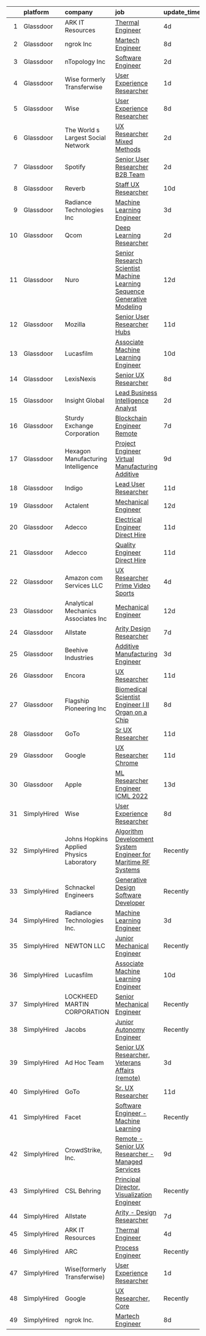 

|    | platform    | company                                  | job                                                                                                                                                                                                                                                                                                                                                                                                                                                                                                                                                                                                                                                                                                                                                                                                                                                                                                                                                                                                                                                                                                                                                                                                                                                                                                                                                                                                                                                                                                             | update_time   | location                     |
|---:|:------------|:-----------------------------------------|:----------------------------------------------------------------------------------------------------------------------------------------------------------------------------------------------------------------------------------------------------------------------------------------------------------------------------------------------------------------------------------------------------------------------------------------------------------------------------------------------------------------------------------------------------------------------------------------------------------------------------------------------------------------------------------------------------------------------------------------------------------------------------------------------------------------------------------------------------------------------------------------------------------------------------------------------------------------------------------------------------------------------------------------------------------------------------------------------------------------------------------------------------------------------------------------------------------------------------------------------------------------------------------------------------------------------------------------------------------------------------------------------------------------------------------------------------------------------------------------------------------------|:--------------|:-----------------------------|
|  1 | Glassdoor   | ARK IT Resources                         | [Thermal Engineer](https://www.glassdoor.com/partner/jobListing.htm?pos=109&ao=1136043&s=58&guid=00000183736d79da8b028debf61c8862&src=GD_JOB_AD&t=SR&vt=w&ea=1&cs=1_9cc271f0&cb=1664088898390&jobListingId=1008151360223&jrtk=3-0-1gdpmqug5m6r8801-1gdpmqugrgahs800-d7ba8a74a5e566be-)                                                                                                                                                                                                                                                                                                                                                                                                                                                                                                                                                                                                                                                                                                                                                                                                                                                                                                                                                                                                                                                                                                                                                                                                                          | 4d            | Menlo Park, CA               |
|  2 | Glassdoor   | ngrok Inc                                | [Martech Engineer](https://www.glassdoor.com/partner/jobListing.htm?pos=115&ao=1136043&s=58&guid=00000183736d79da8b028debf61c8862&src=GD_JOB_AD&t=SR&vt=w&ea=1&cs=1_fd463187&cb=1664088898391&jobListingId=1008144845388&jrtk=3-0-1gdpmqug5m6r8801-1gdpmqugrgahs800-5fb104bac070b483-)                                                                                                                                                                                                                                                                                                                                                                                                                                                                                                                                                                                                                                                                                                                                                                                                                                                                                                                                                                                                                                                                                                                                                                                                                          | 8d            | Austin, TX                   |
|  3 | Glassdoor   | nTopology Inc                            | [Software Engineer](https://www.glassdoor.com/partner/jobListing.htm?pos=122&ao=1136043&s=58&guid=00000183736d79da8b028debf61c8862&src=GD_JOB_AD&t=SR&vt=w&cs=1_d4357a17&cb=1664088898391&jobListingId=1008156309256&jrtk=3-0-1gdpmqug5m6r8801-1gdpmqugrgahs800-768fb0cecd65353a-)                                                                                                                                                                                                                                                                                                                                                                                                                                                                                                                                                                                                                                                                                                                                                                                                                                                                                                                                                                                                                                                                                                                                                                                                                              | 2d            | New York, NY                 |
|  4 | Glassdoor   | Wise formerly Transferwise               | [User Experience Researcher](https://www.glassdoor.com/partner/jobListing.htm?pos=110&ao=1136043&s=58&guid=00000183736d79da8b028debf61c8862&src=GD_JOB_AD&t=SR&vt=w&cs=1_261ad0f9&cb=1664088898390&jobListingId=1008158480969&jrtk=3-0-1gdpmqug5m6r8801-1gdpmqugrgahs800-b8e2e84a265e7e94-)                                                                                                                                                                                                                                                                                                                                                                                                                                                                                                                                                                                                                                                                                                                                                                                                                                                                                                                                                                                                                                                                                                                                                                                                                     | 1d            | New York, NY                 |
|  5 | Glassdoor   | Wise                                     | [User Experience Researcher](https://www.glassdoor.com/partner/jobListing.htm?pos=116&ao=1136043&s=58&guid=00000183736d79da8b028debf61c8862&src=GD_JOB_AD&t=SR&vt=w&ea=1&cs=1_43b7de8d&cb=1664088898391&jobListingId=1008144985892&jrtk=3-0-1gdpmqug5m6r8801-1gdpmqugrgahs800-b42d6b528c0ab3c6-)                                                                                                                                                                                                                                                                                                                                                                                                                                                                                                                                                                                                                                                                                                                                                                                                                                                                                                                                                                                                                                                                                                                                                                                                                | 8d            | New York, NY                 |
|  6 | Glassdoor   | The World s Largest Social Network       | [UX Researcher  Mixed Methods ](https://www.glassdoor.com/partner/jobListing.htm?pos=103&ao=1110586&s=58&guid=00000183736d79da8b028debf61c8862&src=GD_JOB_AD&t=SR&vt=w&ea=1&cs=1_42069a83&cb=1664088898390&jobListingId=1008157581179&cpc=7F6F94E2229B3AB5&jrtk=3-0-1gdpmqug5m6r8801-1gdpmqugrgahs800-3ba6ae515592c8ea--6NYlbfkN0DSgjPPcnEdvoK3uuxfISLALE6pB1FR7YSHOr_tSg5_QGIhoz_2VqUepdcKLBLI_zRdtaBxgyBllogll9-moTFQrmTJZOP1XEFlQD85CkEVd06Ea0TUXl7A3a1p1qcwG2QuqPR9nbIuh9rcxEAdWZVFUcpJwGAF0tdsNatkriCPF_YeCv_ti-NLzDf-F95m9RAe2UkHuyiZTcUV9stqBEeeuRlQWLDmbmXebFXchBPPlAzMGWLbd5dJuatPPXhFFSYt-SWSe5JmT_8eHahEd-FO1YZO0bGm3xzBLS6_Hq-hHk0dDJFm7XxB7vx8QFhuHAzKJYo0VD5GiEzCaSSLVmN5OybKhUUIIqXgD2UCkPuUBHulUVVzjbLUvZGyOA--gISfFp-ce4cZeNA-XT9SCFX0AL4sJPVgvb3Hq5UpqD33FatNYwQ5OLrZaDjz9w8wW6yQILaV8kMQnIWG5rg5Vtqiv7Zab30Xpv00yO5NIllsWquR41sGPHiVdD0bBiqF00UOR3axG-cTtoBH8onRLhR-148WNukw8idqNAAqoFEMbkQad_4lRL122fxvkxPLcDuNbfFrtpRulkFNh7atHFLxDPVu8jHBbN0%3D)                                                                                                                                                                                                                                                                                                                                                                                                                                                                                                                                          | 2d            | Menlo Park, CA               |
|  7 | Glassdoor   | Spotify                                  | [Senior User Researcher  B2B Team](https://www.glassdoor.com/partner/jobListing.htm?pos=120&ao=1136043&s=58&guid=00000183736d79da8b028debf61c8862&src=GD_JOB_AD&t=SR&vt=w&cs=1_812c9d2f&cb=1664088898391&jobListingId=1008156696008&jrtk=3-0-1gdpmqug5m6r8801-1gdpmqugrgahs800-e4fc1c9976fb5d46-)                                                                                                                                                                                                                                                                                                                                                                                                                                                                                                                                                                                                                                                                                                                                                                                                                                                                                                                                                                                                                                                                                                                                                                                                               | 2d            | Remote                       |
|  8 | Glassdoor   | Reverb                                   | [Staff UX Researcher](https://www.glassdoor.com/partner/jobListing.htm?pos=123&ao=1136043&s=58&guid=00000183736d79da8b028debf61c8862&src=GD_JOB_AD&t=SR&vt=w&cs=1_9e7fcb83&cb=1664088898392&jobListingId=1008141029699&jrtk=3-0-1gdpmqug5m6r8801-1gdpmqugrgahs800-2c5c5dbaae6838d5-)                                                                                                                                                                                                                                                                                                                                                                                                                                                                                                                                                                                                                                                                                                                                                                                                                                                                                                                                                                                                                                                                                                                                                                                                                            | 10d           | Chicago, IL                  |
|  9 | Glassdoor   | Radiance Technologies Inc                | [Machine Learning Engineer](https://www.glassdoor.com/partner/jobListing.htm?pos=130&ao=1136043&s=58&guid=00000183736d79da8b028debf61c8862&src=GD_JOB_AD&t=SR&vt=w&ea=1&cs=1_27c0ca9b&cb=1664088898392&jobListingId=1008155141417&jrtk=3-0-1gdpmqug5m6r8801-1gdpmqugrgahs800-85b467fc819b1285-)                                                                                                                                                                                                                                                                                                                                                                                                                                                                                                                                                                                                                                                                                                                                                                                                                                                                                                                                                                                                                                                                                                                                                                                                                 | 3d            | Beavercreek, OH              |
| 10 | Glassdoor   | Qcom                                     | [Deep Learning Researcher](https://www.glassdoor.com/partner/jobListing.htm?pos=126&ao=1136043&s=58&guid=00000183736d79da8b028debf61c8862&src=GD_JOB_AD&t=SR&vt=w&cs=1_7399c009&cb=1664088898392&jobListingId=1008156054095&jrtk=3-0-1gdpmqug5m6r8801-1gdpmqugrgahs800-31550df56e13ed78-)                                                                                                                                                                                                                                                                                                                                                                                                                                                                                                                                                                                                                                                                                                                                                                                                                                                                                                                                                                                                                                                                                                                                                                                                                       | 2d            | San Diego, CA                |
| 11 | Glassdoor   | Nuro                                     | [Senior Research Scientist  Machine Learning  Sequence Generative Modeling](https://www.glassdoor.com/partner/jobListing.htm?pos=128&ao=1136043&s=58&guid=00000183736d79da8b028debf61c8862&src=GD_JOB_AD&t=SR&vt=w&ea=1&cs=1_a03b677d&cb=1664088898395&jobListingId=1008135465542&jrtk=3-0-1gdpmqug5m6r8801-1gdpmqugrgahs800-ee2357161cdde27d-)                                                                                                                                                                                                                                                                                                                                                                                                                                                                                                                                                                                                                                                                                                                                                                                                                                                                                                                                                                                                                                                                                                                                                                 | 12d           | Mountain View, CA            |
| 12 | Glassdoor   | Mozilla                                  | [Senior User Researcher  Hubs](https://www.glassdoor.com/partner/jobListing.htm?pos=129&ao=1136043&s=58&guid=00000183736d79da8b028debf61c8862&src=GD_JOB_AD&t=SR&vt=w&ea=1&cs=1_6ed4e0ff&cb=1664088898392&jobListingId=1008137678434&jrtk=3-0-1gdpmqug5m6r8801-1gdpmqugrgahs800-d5bfe251643c9646-)                                                                                                                                                                                                                                                                                                                                                                                                                                                                                                                                                                                                                                                                                                                                                                                                                                                                                                                                                                                                                                                                                                                                                                                                              | 11d           | San Francisco, CA            |
| 13 | Glassdoor   | Lucasfilm                                | [Associate Machine Learning Engineer](https://www.glassdoor.com/partner/jobListing.htm?pos=113&ao=1136043&s=58&guid=00000183736d79da8b028debf61c8862&src=GD_JOB_AD&t=SR&vt=w&cs=1_10842e41&cb=1664088898391&jobListingId=1008139116057&jrtk=3-0-1gdpmqug5m6r8801-1gdpmqugrgahs800-53c3b19fc0252a02-)                                                                                                                                                                                                                                                                                                                                                                                                                                                                                                                                                                                                                                                                                                                                                                                                                                                                                                                                                                                                                                                                                                                                                                                                            | 10d           | San Francisco, CA            |
| 14 | Glassdoor   | LexisNexis                               | [Senior UX Researcher](https://www.glassdoor.com/partner/jobListing.htm?pos=125&ao=1136043&s=58&guid=00000183736d79da8b028debf61c8862&src=GD_JOB_AD&t=SR&vt=w&ea=1&cs=1_37334312&cb=1664088898392&jobListingId=1008145654193&jrtk=3-0-1gdpmqug5m6r8801-1gdpmqugrgahs800-eafe9cba2609ee3c-)                                                                                                                                                                                                                                                                                                                                                                                                                                                                                                                                                                                                                                                                                                                                                                                                                                                                                                                                                                                                                                                                                                                                                                                                                      | 8d            | Remote                       |
| 15 | Glassdoor   | Insight Global                           | [Lead Business Intelligence Analyst](https://www.glassdoor.com/partner/jobListing.htm?pos=107&ao=1110586&s=58&guid=00000183736d79da8b028debf61c8862&src=GD_JOB_AD&t=SR&vt=w&cs=1_fd56e3ec&cb=1664088898390&jobListingId=1008156574404&cpc=F41FEAB56D215062&jrtk=3-0-1gdpmqug5m6r8801-1gdpmqugrgahs800-31a3de610026f469--6NYlbfkN0BKkHZu3wF05EeDimN_p6sYpKCMArvwa95YdH7UpkaBCqc7l59ErwqcucwAf2i0-alNOZAa4rt_ngOSKdTaNxbHERuSf0W_ur7p8cJHA9wMz6pA7PWzCiKAar1O6HgDyH0e7bzzjuJ5z6vSI6tv9p2KDZl-GjU3cUDCV0yVHCwBR3Uro1R62czsvc8A4t6L7bUBJHRYB8MKmaMP4YfGlRtWQ-wWCjdA7fyUBJ_x7N5YRPCBt1HCxkSSf4p5Bka3cHXaslyUs6tY7Qy4Yu6esbNWR6UBbNeo97qaE2I7Z3SmkP_HQaKw88U6lJnRMi6VUWFXnqTEuRex89JmQxMN7s0ZVuh6CkS-2IOiPrBkhhOcieOu7OB5pgmftO3n3WBHauY2Audozyw74VrPpIemMijYuQg8eortgdZbAZDWpYuJ1FMbjEeiTDfB6I7YKmKNpj1VKz6RQavBdvXLr6L9wg0Uy1LsX1wYQI8dyIZuGM279le-f4Ihb2UF)                                                                                                                                                                                                                                                                                                                                                                                                                                                                                                                                                                                                                                                        | 2d            | Phoenix, AZ                  |
| 16 | Glassdoor   | Sturdy Exchange Corporation              | [Blockchain Engineer  Remote ](https://www.glassdoor.com/partner/jobListing.htm?pos=117&ao=1136043&s=58&guid=00000183736d79da8b028debf61c8862&src=GD_JOB_AD&t=SR&vt=w&ea=1&cs=1_d9f2ebb1&cb=1664088898391&jobListingId=1008146555398&jrtk=3-0-1gdpmqug5m6r8801-1gdpmqugrgahs800-fef74d675c3b63f7-)                                                                                                                                                                                                                                                                                                                                                                                                                                                                                                                                                                                                                                                                                                                                                                                                                                                                                                                                                                                                                                                                                                                                                                                                              | 7d            | Remote                       |
| 17 | Glassdoor   | Hexagon Manufacturing Intelligence       | [Project Engineer   Virtual Manufacturing   Additive](https://www.glassdoor.com/partner/jobListing.htm?pos=127&ao=1136043&s=58&guid=00000183736d79da8b028debf61c8862&src=GD_JOB_AD&t=SR&vt=w&cs=1_3751053c&cb=1664088898392&jobListingId=1008143262841&jrtk=3-0-1gdpmqug5m6r8801-1gdpmqugrgahs800-00b3a3f72e2f6140-)                                                                                                                                                                                                                                                                                                                                                                                                                                                                                                                                                                                                                                                                                                                                                                                                                                                                                                                                                                                                                                                                                                                                                                                            | 9d            | Novi, MI                     |
| 18 | Glassdoor   | Indigo                                   | [Lead User Researcher](https://www.glassdoor.com/partner/jobListing.htm?pos=124&ao=1136043&s=58&guid=00000183736d79da8b028debf61c8862&src=GD_JOB_AD&t=SR&vt=w&cs=1_991802fc&cb=1664088898392&jobListingId=1008137860295&jrtk=3-0-1gdpmqug5m6r8801-1gdpmqugrgahs800-01d9b91b3b0b842d-)                                                                                                                                                                                                                                                                                                                                                                                                                                                                                                                                                                                                                                                                                                                                                                                                                                                                                                                                                                                                                                                                                                                                                                                                                           | 11d           | Remote                       |
| 19 | Glassdoor   | Actalent                                 | [Mechanical Engineer](https://www.glassdoor.com/partner/jobListing.htm?pos=104&ao=1110586&s=58&guid=00000183736d79da8b028debf61c8862&src=GD_JOB_AD&t=SR&vt=w&ea=1&cs=1_3be6f762&cb=1664088898390&jobListingId=1008134974278&cpc=8795CF9063CD573D&jrtk=3-0-1gdpmqug5m6r8801-1gdpmqugrgahs800-a41a2a09e7ee9863--6NYlbfkN0ChYVx_I3yfZ_JDY3EFoivtqvi_stwnZ_kRt8Dowt_l_d1ydueao4NE-oUleRJ4yhhNyDAQM8zxtsu2sJnXCSKwaOL1JDzutMNz7oNwtIRIlYrD7WCj09pygk8fr46RRWkgj-fWXrFuHeleropOJrm8NONiBDVed7mT-6nH9KtLXNmu6SDjUVHUYv8n7u0607tJD7BPmS46GlHK-n961uad-bI0WNEnpgTKpGopYK0qR2o1BrfxApVsu70b92YaBtNxLfdR0MLr2YgPHemprWWFo26kwrxkf376V97iVeEYL7B7fIZE5CRyqZgaJ-BineMpwras7PzdptyxgCwYOT-Zciwb5K0ykfhEXwq7PXhfyWd7XittJ0xGQQHW4zwAp2QO97Zr3UftsosxhavH7sBOfclES76FHHhRUWZjldSdQ35ds30rf51I6Y8LpWoQT-zy27gOVQ4EYiDKF5C3hN2yuRPzs90Eo31brhhoJQ1t3qLBX-jy1gbRzTE2PsvLDUBNEg12IhDSoRwXEHr0eoqXuDKnOYjWvB_2YijGf00BSERRTnMUwk3I8KVB6jh9jJC8g8NmNVZpTvQ-CtcYJVfSj_F1SKKbCNVsvr2PabHJbf3wEbM0neySRduonUBTA5k-I-aUAo6G0_jEvRhKtBKW-FSJYHVzHOEWmkp-AzPWrHppaPTNWIs8OX39Kx89soc1moCxJGDkqJiKadwZcDn3qSQSpz9ffe8cs_RVxI8cIYt1p7Tg3YFBSL1VNYf-jhq025FaHRbrzAq1sssPg36ISoSN5geA2qIMbdxGRy9QrdbecoPOvMYoSjxV3sweknMjdzKw88nSHwTcmT6dxvtMfaUVPfcI8xHMVfzn9L7rsvFuLGC4-FnXQ4qA9imvhpgRsceXXtgWMvZA5BhSWYJHK5OZTGl0MIFvHAbmPvRP6JVVMCJTh3TgLNgrTnNhMzeojF_lesVpK4mr3qNzDoxQcriZLr8Ou0k%3D)                                                                                                                                                    | 12d           | Hyattsville, MD              |
| 20 | Glassdoor   | Adecco                                   | [Electrical Engineer   Direct Hire](https://www.glassdoor.com/partner/jobListing.htm?pos=105&ao=1110586&s=58&guid=00000183736d79da8b028debf61c8862&src=GD_JOB_AD&t=SR&vt=w&ea=1&cs=1_6f932a3e&cb=1664088898390&jobListingId=1008137382201&cpc=451933188B21919D&jrtk=3-0-1gdpmqug5m6r8801-1gdpmqugrgahs800-994e80d32d71e9fa--6NYlbfkN0CsARmfH1XNQTa22oGIIJ18FtyAjbQsgfeQZpddTLaeHhygH4euGCkj3BcQzwrXkBbIRS-vZFjZ0lbdCsizEMPlVC0lVP3UHYYpBP7Spi8b8irByz7ZmtgBn7YkGVA8Ckvr23vtu7IOhkSkc8-iKHkPdHzN75MUUeNCw5pza473IBbE3oH1x6WeCmdtwh-pnh40uAB03osX5-O37F_od3Sha4Sp0UNBI6k0cpGT6t08CP3mpYT6cCgmyGPLpYylN8-LloRsdv2gqsW8IXCIBbs9Wogsfg-uNTo7FygOQmmaOTZDHKeTvwzdV1S0Rcz2bl2aWt_uPsrrMIvRO00GAjLpnoYoA7JP6HPzhMKdLeFLXNoSZ1jJHvlJMv8lxEfJQrs6fHg-EDjLrpzeBojnayLF6baIk4HEi7474PxtTrrHgiC41a9wm2xEmx6pYj7SPV5__sVBqAPxPu5i7Bh7a5INW3EuMtK5I_cPRPOswCx353tj-LS9OcpIhao8PelewIcXkhjhQE22ApcPXJffoewtiKFqoTBjASoUDBSwnwrQke1388R4TSAInQrnNjbqHoDoPOdzaqoY67BxV-LIIMBQNwDABsYRSeNLCELqCh-gW4sfR4d242QIrxF_OVDZgWadrOx64jKrZ9hfJ5Ypn8-y7cyZNm1gCV5tR-l8WJMFztJfHIVuNcjmK1C99oEeLaX2WK74huM0jJDMgXL3vX3GKKEdr8nwg3Tl5iQ6pHvyc7I6YOAIAg6fFDkgZAjJNflu2gcnDZH-4UYBixKPVD-jXbRN-hy09c0raKDWHRz7zGB4xrCGM2H638JYbCj87qmmUyp-GAXCnvq_g1jKl18Au7kyzIZARzax8ofCLtSB1m-5ba_R8H2jvOqI1gqeOjVcUE_w_gVoQbDyYWqLiRsp5tlLdo2Sgto%3D)                                                                                                                                                                                                      | 11d           | Gloucester, MA               |
| 21 | Glassdoor   | Adecco                                   | [Quality Engineer  Direct Hire](https://www.glassdoor.com/partner/jobListing.htm?pos=106&ao=1110586&s=58&guid=00000183736d79da8b028debf61c8862&src=GD_JOB_AD&t=SR&vt=w&ea=1&cs=1_48522dc4&cb=1664088898390&jobListingId=1008137382222&cpc=2CAED5C921A5F994&jrtk=3-0-1gdpmqug5m6r8801-1gdpmqugrgahs800-ca5f45e3e8f4654a--6NYlbfkN0CsARmfH1XNQTa22oGIIJ18FtyAjbQsgfeQZpddTLaeHhygH4euGCkj3BcQzwrXkBbIRS-vZFjZ0nLZWt3VDFLMBP8hU3nShTTVSnc-6Zn9k4auwPULwJhdYOmn8zHcUF9HbkpzYW7Vh_-aHZ3Bg1ZC6QSWF-Jm7tmVzqqe9Asborlpaz0F4G8hKzGP8PKJSC5HNpfB1oYn38GBzvcvjwoB_JmBCVVSKNYqHZbQNKJhaovTVCS8tp1IrfTcoorBBPcPA8o0wM5BZjYCFMb5M77a9sxlc9WkuyDYv3gBFrOhjZ5MZDycNio9snSLeAab9dGQYOQmmUIlwt41obB_DRuy_4GU33_p-QxrCA51wAlAbv6hmOO00KFFTEAsDcjgN71TDjZsDpXrkIRVK3vt_AyhDzuYH87D3caBD-SP4lwCOZSN0gVY6Uhxi_md17byMicocfDksxl05pWOWAip1eZPb-I9LDPVAFh94YTNjciee3UECeT8pMplN9866_RkFgYn1Pl3HVrFY4HkFZteFBzoQCdpQOIZSK5hM0pg1Kj63D0O1rSYi5NqYhvqxlyaXAdgrAp-BhjJJciKDJbITdRsEdxxImFGzktPgnXKxXYC-tmLpR0Dr4IOTMX64c8ZiWlDt8ag8DJ6Y0oCvEusfN1rBkVZBh8HLjkgc1pH4YEhYUNY2xT7twrK26X4tH9-Zt_ilmSSEVLnHDtEAS_enpEp-hIiZ9GaUyLFqqsR3jMS3fOcfXk6qwTyc6DLbevi7Jd-cx3XOiEP9F5W_uJx7j5Kv3IA2GeQm-FGHjeeQV6ovB0KuMqqr_xWxHCCJlBsUyQ8fwB6JD7f6-oqfPWzsTV_gnCJ0fMgMEe-JVHOl8MR2Xflssynp-V3DJyazqVOhgk5CrV7FU5X5eOjX87Tfl-zXLxcAoGB68o%3D)                                                                                                                                                                                                          | 11d           | Gloucester, MA               |
| 22 | Glassdoor   | Amazon com Services LLC                  | [UX Researcher  Prime Video Sports](https://www.glassdoor.com/partner/jobListing.htm?pos=119&ao=1136043&s=58&guid=00000183736d79da8b028debf61c8862&src=GD_JOB_AD&t=SR&vt=w&cs=1_7d434f33&cb=1664088898391&jobListingId=1008151009295&jrtk=3-0-1gdpmqug5m6r8801-1gdpmqugrgahs800-6f1e15fe550b7201-)                                                                                                                                                                                                                                                                                                                                                                                                                                                                                                                                                                                                                                                                                                                                                                                                                                                                                                                                                                                                                                                                                                                                                                                                              | 4d            | New York, NY                 |
| 23 | Glassdoor   | Analytical Mechanics Associates  Inc     | [Mechanical Engineer](https://www.glassdoor.com/partner/jobListing.htm?pos=114&ao=1136043&s=58&guid=00000183736d79da8b028debf61c8862&src=GD_JOB_AD&t=SR&vt=w&cs=1_c8950608&cb=1664088898391&jobListingId=1008134235044&jrtk=3-0-1gdpmqug5m6r8801-1gdpmqugrgahs800-cd4d3fcd9e6e9185-)                                                                                                                                                                                                                                                                                                                                                                                                                                                                                                                                                                                                                                                                                                                                                                                                                                                                                                                                                                                                                                                                                                                                                                                                                            | 12d           | Greenbelt, MD                |
| 24 | Glassdoor   | Allstate                                 | [Arity   Design Researcher](https://www.glassdoor.com/partner/jobListing.htm?pos=102&ao=1110586&s=58&guid=00000183736d79da8b028debf61c8862&src=GD_JOB_AD&t=SR&vt=w&cs=1_8f47c8d4&cb=1664088898389&jobListingId=1008146367908&cpc=9908D8D4413DBB8A&jrtk=3-0-1gdpmqug5m6r8801-1gdpmqugrgahs800-2a9d07b4c94ca1a2--6NYlbfkN0BLH0BMQoDn-yw6Urt952hBm1JLFZ7WpBxND2cMIOjOqdmupiC_ZwOjCSzUpM3cDMan-XWx-WYIgFW0eKYFFNcZZa4e2BvAYYyViwDNAEYnoLYakGHlHkr1vztp50za5AEgtwAu40VL7MNPrW6TETvCPm8tbtjfkGnj0aRI0eFJ8Kll7Eehs7NEnE65INvMAm6Ud8qJgy4RdLTspSqKQqlzixMEjgxS-oNMddW_YRd1YFyF5U-NG_O9ZhfqgqfC327AKfO5hlrLHq_x3YlSwuA-8mbVXr0A3WWsHIyJAHRDWpiAYzYxl9W4yJiNMZLFE-gO1ile1MKxMDNvxaZGNvgYhyLazzHjNMUY9oJoe2YlTNkRr-g2K8uOCzRYlv_eDVP3-_oTJTf4jBrSClY9em-VV8sBSNkaqEzROYj03sqMHG2dOXCB1i-GfrQNEKqSaTofdAGTgxdwlr6E-WAYBcsAr_lbFilrjvH37vbHVxtHwqBEq0lKE3KAgAUESyIgPbdMgGsBAuyF1q7N3_a7te-F1Md-qm4iCUtmBL3z8ugXdKVYCg01_F072jjPFf7Zh5sZttwu7FhJAC2CU2hEqm63ZDV8J33alG3PzEZlWK9nEKB6DP3qSfs0lpMHah2tGetH1FXDs3jqtjvs0vyfqE5X25qbPV1SYKaAIqNXz8NwG05z98DnRmt9bICpG6aXgiCOsUdWlDFX2ylTPpV8e6DFIfaFBqYbhGKDaXGigXKFjQpN_co85NsA1CWODD1vrMTkBW2qtiRoLUTPZrNpzGd-6bhH1vgtFCa4tkQVI77Vjda8t819l6ogI-legBjjUObbfHbtU9ybQZ6757G9kr-Jpd9VoaV_yoWZ8xp5l_9yNTHOPBdq2TUSfiK9jXDe4vMFO7e3AEPMkDS7bRsThB5O6AqLS2H46YQKzIacjiUJRdPZ_Kc7-MqTIA-ip63o9Pggs1toVc_Bl1UQf0OXfSfRRMWCDdZWhABAdvvMR_7ZcxLkKKByMu9sZqdbbSavdPhJsQKDy-8Ds4fpy4SJQnOlkp9HxF-QkEHJMxatauUpUU2FgNnnw9iGVyoNgb6XY0NjB8ZRF5RTQBvD75ZVTRJhdBNHvK3jhvYomJuF3bXYV9-inoY9VtQx) | 7d            | Remote                       |
| 25 | Glassdoor   | Beehive Industries                       | [Additive Manufacturing Engineer](https://www.glassdoor.com/partner/jobListing.htm?pos=118&ao=1136043&s=58&guid=00000183736d79da8b028debf61c8862&src=GD_JOB_AD&t=SR&vt=w&ea=1&cs=1_b2ece808&cb=1664088898391&jobListingId=1008153816008&jrtk=3-0-1gdpmqug5m6r8801-1gdpmqugrgahs800-f70ad2905c853ce6-)                                                                                                                                                                                                                                                                                                                                                                                                                                                                                                                                                                                                                                                                                                                                                                                                                                                                                                                                                                                                                                                                                                                                                                                                           | 3d            | Centennial, CO               |
| 26 | Glassdoor   | Encora                                   | [UX Researcher](https://www.glassdoor.com/partner/jobListing.htm?pos=121&ao=1136043&s=58&guid=00000183736d79da8b028debf61c8862&src=GD_JOB_AD&t=SR&vt=w&ea=1&cs=1_f47aef7d&cb=1664088898391&jobListingId=1008137262775&jrtk=3-0-1gdpmqug5m6r8801-1gdpmqugrgahs800-1d47222d3e13aef9-)                                                                                                                                                                                                                                                                                                                                                                                                                                                                                                                                                                                                                                                                                                                                                                                                                                                                                                                                                                                                                                                                                                                                                                                                                             | 11d           | Dallas, TX                   |
| 27 | Glassdoor   | Flagship Pioneering  Inc                 | [Biomedical Scientist Engineer I II  Organ on a Chip](https://www.glassdoor.com/partner/jobListing.htm?pos=111&ao=1136043&s=58&guid=00000183736d79da8b028debf61c8862&src=GD_JOB_AD&t=SR&vt=w&ea=1&cs=1_34edea02&cb=1664088898390&jobListingId=1008145568637&jrtk=3-0-1gdpmqug5m6r8801-1gdpmqugrgahs800-8bcd449e731fee9b-)                                                                                                                                                                                                                                                                                                                                                                                                                                                                                                                                                                                                                                                                                                                                                                                                                                                                                                                                                                                                                                                                                                                                                                                       | 8d            | Boston, MA                   |
| 28 | Glassdoor   | GoTo                                     | [Sr  UX Researcher](https://www.glassdoor.com/partner/jobListing.htm?pos=101&ao=1110586&s=58&guid=00000183736d79da8b028debf61c8862&src=GD_JOB_AD&t=SR&vt=w&cs=1_254600fa&cb=1664088898389&jobListingId=1008136047338&cpc=59DF70BB7E75A6DF&jrtk=3-0-1gdpmqug5m6r8801-1gdpmqugrgahs800-cc8c35999ee38a36--6NYlbfkN0DXrBR656PqShB4nd9ExliYcIGoAa-Cw4zASH8sJAtKRw7zPWSX6rin_4RTA63kuGDTGAJZNlVYHFk95NFqQyM2oEXKT0BrTVUrPHFvKd2v7-E1yVHa_9NTbPXc6a0PxaSBA30d15D1Rcn3YIcsDoZG8R4UyZ4IdFyU8eMR46wXMRrp1W-D-jOyTGpUsnMmRjJ2hUvkcq8P1DbJYH3uZJ0967mhuf_OS4YJfrM1_3Ku2lI-MLozDe2h7ja7MzkCAFy6u6sozlQnDAYelv2qD3KT9nRelatOz3twLFINWa26b9o1ItXab7BaLShA0RYio6s03-C5df1n-U0uYCJeodEJsZ2nvBgktVsu58kPVSN_9q20irRIgsq4o-0PCATVf_V-XHzdecVkQLnphPbGb_SdLRGJTlyULbGb-V5Kspuk9LJm2_26Q5MrMgP-EkcII_a-juYvR17FMLCYIMEyzxJVZ4EWuu57ep4CsBx0KHPU8YHStVp5HLPGqVg9HW_sH16u7HI814m0DidoWzJmvbL6E3Gnuu1K4N6jFFagAe6TazPE9_STYrWfIWcjZ_De8OeuX_RvInoFVFdvmIj7kGDA2S4CpbT9yXXeJiY5YTnlINA2Y2MDgbmmWGk35acC73QgEN-_vhbbAilFJR-qCL8RB2vycOxKSN8_Bn8vkJMaGj1ktiHA89-0aPDIGHtMNZWiiuWvwbywF-8T7MgyLenw5BXOpbxm7owV3iD3WKfCZ3yRXXiFQsMCl_EO5lC3Zs2bDaWDbXIvs5dQGUP1jHJTIQNmVxUsrXVLDc1_BlQcX1oyATDLaU02maTt3l8xjV6ppHivyBIlJXXolfbIGGAnHGjELifkJW37korQwP3H0vtEttlmH4XQ5Tt5yvjx3o2zoL-OwWrFQh5Rn_E3rV76c0iFmvfWQBLtGLyoG4FVl-gPxPG0Gm6qOVjWy0gKEOHTe1Kj7w1h7i4RUHSi11Xrf6eLzMQ1d-wmWkovzJYdLwnB85j8a9Di)                                                                                                                                         | 11d           | Boston, MA                   |
| 29 | Glassdoor   | Google                                   | [UX Researcher  Chrome](https://www.glassdoor.com/partner/jobListing.htm?pos=112&ao=1136043&s=58&guid=00000183736d79da8b028debf61c8862&src=GD_JOB_AD&t=SR&vt=w&cs=1_401f08a6&cb=1664088898390&jobListingId=1008137925866&jrtk=3-0-1gdpmqug5m6r8801-1gdpmqugrgahs800-d82f68b7b647694f-)                                                                                                                                                                                                                                                                                                                                                                                                                                                                                                                                                                                                                                                                                                                                                                                                                                                                                                                                                                                                                                                                                                                                                                                                                          | 11d           | Washington, DC               |
| 30 | Glassdoor   | Apple                                    | [ML Researcher   Engineer  ICML 2022 ](https://www.glassdoor.com/partner/jobListing.htm?pos=108&ao=1136043&s=58&guid=00000183736d79da8b028debf61c8862&src=GD_JOB_AD&t=SR&vt=w&cs=1_5c377922&cb=1664088898390&jobListingId=1008131544687&jrtk=3-0-1gdpmqug5m6r8801-1gdpmqugrgahs800-a62d9e7167c09379-)                                                                                                                                                                                                                                                                                                                                                                                                                                                                                                                                                                                                                                                                                                                                                                                                                                                                                                                                                                                                                                                                                                                                                                                                           | 13d           | Cupertino, CA                |
| 31 | SimplyHired | Wise                                     | [User Experience Researcher](https://www.simplyhired.com/job/NOSL5NLMwhlM0IrUHYV82oFI4-MKMINaSR7Ih9lXx9MXOYVnb1Uvzw?q=generative+engineer)                                                                                                                                                                                                                                                                                                                                                                                                                                                                                                                                                                                                                                                                                                                                                                                                                                                                                                                                                                                                                                                                                                                                                                                                                                                                                                                                                                      | 8d            | New York, NY                 |
| 32 | SimplyHired | Johns Hopkins Applied Physics Laboratory | [Algorithm Development System Engineer for Maritime RF Systems](https://www.simplyhired.com/job/zAbocJe6U4srfhtG9naGRq-w_uDVFK_tHaycjMiyBvYZe2iGukIztQ?q=generative+engineer)                                                                                                                                                                                                                                                                                                                                                                                                                                                                                                                                                                                                                                                                                                                                                                                                                                                                                                                                                                                                                                                                                                                                                                                                                                                                                                                                   | Recently      | Laurel, MD                   |
| 33 | SimplyHired | Schnackel Engineers                      | [Generative Design Software Developer](https://www.simplyhired.com/job/KE0-EPFCtTp8eniWTTdVA6iqehRWfXqNBvdE0wHECgCONieSBqtj5A?q=generative+engineer)                                                                                                                                                                                                                                                                                                                                                                                                                                                                                                                                                                                                                                                                                                                                                                                                                                                                                                                                                                                                                                                                                                                                                                                                                                                                                                                                                            | Recently      | Omaha, NE                    |
| 34 | SimplyHired | Radiance Technologies Inc.               | [Machine Learning Engineer](https://www.simplyhired.com/job/vJPHfKHMbp9qjloXR-Qls1MyWh-Dl9HKp8Vdl96zpBGKP5GBTN3Xcg?q=generative+engineer)                                                                                                                                                                                                                                                                                                                                                                                                                                                                                                                                                                                                                                                                                                                                                                                                                                                                                                                                                                                                                                                                                                                                                                                                                                                                                                                                                                       | 3d            | Beavercreek, OH              |
| 35 | SimplyHired | NEWTON LLC                               | [Junior Mechanical Engineer](https://www.simplyhired.com/job/dmOVpCNOEOJCoVKppNnHQUcATsxcVjav1pnnOTKQpgrIt6U7WlW6Kw?q=generative+engineer)                                                                                                                                                                                                                                                                                                                                                                                                                                                                                                                                                                                                                                                                                                                                                                                                                                                                                                                                                                                                                                                                                                                                                                                                                                                                                                                                                                      | Recently      | Riverdale, MD                |
| 36 | SimplyHired | Lucasfilm                                | [Associate Machine Learning Engineer](https://www.simplyhired.com/job/NHCbzWRQ1XQtyychoSUQiroJNEZKRqDcszy7P2TGP2ughvn0n-RGgA?q=generative+engineer)                                                                                                                                                                                                                                                                                                                                                                                                                                                                                                                                                                                                                                                                                                                                                                                                                                                                                                                                                                                                                                                                                                                                                                                                                                                                                                                                                             | 10d           | San Francisco, CA            |
| 37 | SimplyHired | LOCKHEED MARTIN CORPORATION              | [Senior Mechanical Engineer](https://www.simplyhired.com/job/0YYEHCXgWcj-FUO37Dar5fnNb4ltIJF4bmZKEMHqC1Hoe_uhBgH9lg?q=generative+engineer)                                                                                                                                                                                                                                                                                                                                                                                                                                                                                                                                                                                                                                                                                                                                                                                                                                                                                                                                                                                                                                                                                                                                                                                                                                                                                                                                                                      | Recently      | Liverpool, NY                |
| 38 | SimplyHired | Jacobs                                   | [Junior Autonomy Engineer](https://www.simplyhired.com/job/uRsOEWpV6vwlgcIF-AdOtclXFdA3XohVNDMKLBRVXGSvuXTyhiUlQg?q=generative+engineer)                                                                                                                                                                                                                                                                                                                                                                                                                                                                                                                                                                                                                                                                                                                                                                                                                                                                                                                                                                                                                                                                                                                                                                                                                                                                                                                                                                        | Recently      | Beavercreek, OH              |
| 39 | SimplyHired | Ad Hoc Team                              | [Senior UX Researcher, Veterans Affairs (remote)](https://www.simplyhired.com/job/YewHRmA99iYSThwD-xZwuManJrX5Q_ILjBRz9yXP60h3VwChDAZSPw?q=generative+engineer)                                                                                                                                                                                                                                                                                                                                                                                                                                                                                                                                                                                                                                                                                                                                                                                                                                                                                                                                                                                                                                                                                                                                                                                                                                                                                                                                                 | 3d            | Louisville, KY +13 locations |
| 40 | SimplyHired | GoTo                                     | [Sr. UX Researcher](https://www.simplyhired.com/job/Ccu8N5NMkACp7U0r4BlQI4aoQdlcMBgNeYqpoaP96a5aYkoMpw1lxQ?q=generative+engineer)                                                                                                                                                                                                                                                                                                                                                                                                                                                                                                                                                                                                                                                                                                                                                                                                                                                                                                                                                                                                                                                                                                                                                                                                                                                                                                                                                                               | 11d           | Boston, MA                   |
| 41 | SimplyHired | Facet                                    | [Software Engineer - Machine Learning](https://www.simplyhired.com/job/rRl7LpYqGiIowLAwzbrNzMgXtXTFbKgtp-z9fo66PKEqX4Q6nYlO_w?q=generative+engineer)                                                                                                                                                                                                                                                                                                                                                                                                                                                                                                                                                                                                                                                                                                                                                                                                                                                                                                                                                                                                                                                                                                                                                                                                                                                                                                                                                            | Recently      | San Francisco, CA            |
| 42 | SimplyHired | CrowdStrike, Inc.                        | [Remote - Senior UX Researcher - Managed Services](https://www.simplyhired.com/job/5rfHftS_ziFfzyFPEsOBN5RAD_FxwHrqwaVbOrxp38MKJlFeLZ9Wpw?q=generative+engineer)                                                                                                                                                                                                                                                                                                                                                                                                                                                                                                                                                                                                                                                                                                                                                                                                                                                                                                                                                                                                                                                                                                                                                                                                                                                                                                                                                | 9d            | York, NY                     |
| 43 | SimplyHired | CSL Behring                              | [Principal Director, Visualization Engineer](https://www.simplyhired.com/job/66To39B-aW1ZVpkguA8LB7tZ4aa0AS3g0T7AHo8fidQCUazVBTcGag?q=generative+engineer)                                                                                                                                                                                                                                                                                                                                                                                                                                                                                                                                                                                                                                                                                                                                                                                                                                                                                                                                                                                                                                                                                                                                                                                                                                                                                                                                                      | Recently      | King of Prussia, PA          |
| 44 | SimplyHired | Allstate                                 | [Arity - Design Researcher](https://www.simplyhired.com/job/nuCwrAaPLlwLp-lBj289gVGfaczfqrV6k5QUiHtlCFSbf0M5apP--g?q=generative+engineer)                                                                                                                                                                                                                                                                                                                                                                                                                                                                                                                                                                                                                                                                                                                                                                                                                                                                                                                                                                                                                                                                                                                                                                                                                                                                                                                                                                       | 7d            | Remote                       |
| 45 | SimplyHired | ARK IT Resources                         | [Thermal Engineer](https://www.simplyhired.com/job/CbbBHOeVKZHn6rOS9DAhzilZ3Ito4e1xDIAubEnkbkZtlIKHQ3_PdQ?q=generative+engineer)                                                                                                                                                                                                                                                                                                                                                                                                                                                                                                                                                                                                                                                                                                                                                                                                                                                                                                                                                                                                                                                                                                                                                                                                                                                                                                                                                                                | 4d            | Menlo Park, CA               |
| 46 | SimplyHired | ARC                                      | [Process Engineer](https://www.simplyhired.com/job/Ud0G7_0rkbwEwrc6gQwrGSUOXvdo5WDIJx6DnlnW6iqZJgZZscQTVA?q=generative+engineer)                                                                                                                                                                                                                                                                                                                                                                                                                                                                                                                                                                                                                                                                                                                                                                                                                                                                                                                                                                                                                                                                                                                                                                                                                                                                                                                                                                                | Recently      | Tuscola, IL                  |
| 47 | SimplyHired | Wise(formerly Transferwise)              | [User Experience Researcher](https://www.simplyhired.com/job/pbsmVLvasVyC-gsXysvNRz9a0AZ797GJY4KBcNly4b5eO8bWIR3aoQ?q=generative+engineer)                                                                                                                                                                                                                                                                                                                                                                                                                                                                                                                                                                                                                                                                                                                                                                                                                                                                                                                                                                                                                                                                                                                                                                                                                                                                                                                                                                      | 1d            | New York, NY                 |
| 48 | SimplyHired | Google                                   | [UX Researcher, Core](https://www.simplyhired.com/job/C0oznws8D7aV4fnAxTQHM6oHDDAQF6lPJlguRUUgI55t3wio2Cjn0w?q=generative+engineer)                                                                                                                                                                                                                                                                                                                                                                                                                                                                                                                                                                                                                                                                                                                                                                                                                                                                                                                                                                                                                                                                                                                                                                                                                                                                                                                                                                             | Recently      | New York, NY                 |
| 49 | SimplyHired | ngrok Inc.                               | [Martech Engineer](https://www.simplyhired.com/job/5wC90oESkCcJ1HriWRARP33R0DVDbA-2ZzH9irmPslFcZNGsXqvCGA?q=generative+engineer)                                                                                                                                                                                                                                                                                                                                                                                                                                                                                                                                                                                                                                                                                                                                                                                                                                                                                                                                                                                                                                                                                                                                                                                                                                                                                                                                                                                | 8d            | Austin, TX                   |